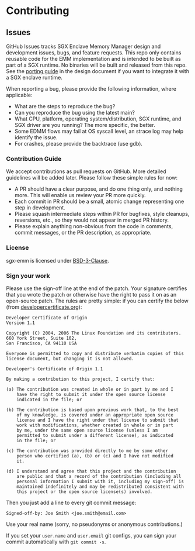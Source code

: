 # Contributing

## Issues

GitHub Issues tracks SGX Enclave Memory Manager design and development issues, bugs, and feature requests.
This repo only contains reusable code for the EMM implementation and is intended to be built as part of a SGX runtime.
No binaries will be built and released from this repo. See the [porting guide](design_docs/SGX_EMM.md#porting-emm-to-different-runtimes)
in the design document if you want to integrate it with a SGX enclave runtime.

When reporting a bug, please provide the following information, where applicable:

* What are the steps to reproduce the bug?
* Can you reproduce the bug using the latest main?
* What CPU, platform, operating system/distribution, SGX runtime, and SGX driver are you running? The more specific, the better.
* Some EDMM flows may fail at OS syscall level, an strace log may help identify the issue.
* For crashes, please provide the backtrace (use gdb).

### Contribution Guide

We accept contributions as pull requests on GitHub. More detailed guidelines will be added later. Please follow these simple rules for now: 

* A PR should have a clear purpose, and do one thing only, and nothing more. This will enable us review your PR more quickly.
* Each commit in PR should be a small, atomic change representing one step in development.
* Please squash intermediate steps within PR for bugfixes, style cleanups, reversions, etc., so they would not appear in merged PR history.
* Please explain anything non-obvious from the code in comments, commit messages, or the PR description, as appropriate.

### License

sgx-emm is licensed under [BSD-3-Clause](https://github.com/intel/sgx-emm/blob/main/LICENSE).

### Sign your work

Please use the sign-off line at the end of the patch. Your signature certifies that you wrote the patch or otherwise have the right to pass it
on as an open-source patch. The rules are pretty simple: if you can certify the below (from [developercertificate.org](http://developercertificate.org/)):

```
Developer Certificate of Origin
Version 1.1

Copyright (C) 2004, 2006 The Linux Foundation and its contributors.
660 York Street, Suite 102,
San Francisco, CA 94110 USA

Everyone is permitted to copy and distribute verbatim copies of this
license document, but changing it is not allowed.

Developer's Certificate of Origin 1.1

By making a contribution to this project, I certify that:

(a) The contribution was created in whole or in part by me and I
    have the right to submit it under the open source license
    indicated in the file; or

(b) The contribution is based upon previous work that, to the best
    of my knowledge, is covered under an appropriate open source
    license and I have the right under that license to submit that
    work with modifications, whether created in whole or in part
    by me, under the same open source license (unless I am
    permitted to submit under a different license), as indicated
    in the file; or

(c) The contribution was provided directly to me by some other
    person who certified (a), (b) or (c) and I have not modified
    it.

(d) I understand and agree that this project and the contribution
    are public and that a record of the contribution (including all
    personal information I submit with it, including my sign-off) is
    maintained indefinitely and may be redistributed consistent with
    this project or the open source license(s) involved.
```

Then you just add a line to every git commit message:

    Signed-off-by: Joe Smith <joe.smith@email.com>

Use your real name (sorry, no pseudonyms or anonymous contributions.)

If you set your `user.name` and `user.email` git configs, you can sign your
commit automatically with `git commit -s`.
